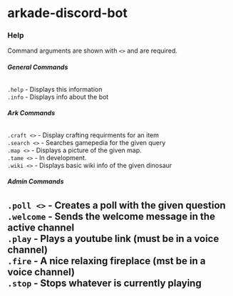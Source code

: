 # **arkade-discord-bot**
### **Help**
Command arguments are shown with `<>` and are required.

###### **General Commands**

`.help` - Displays this information<br>
`.info` - Displays info about the bot<br>

###### **Ark Commands**

`.craft <>` - Display crafting requirments for an item<br>
`.search <>` - Searches gamepedia for the given query<br>
`.map <>` - Displays a picture of the given map.<br>
`.tame <>` - In development.<br>
`.wiki <>` - Displays basic wiki info of the given dinosaur<br>

###### **Admin Commands**

`.poll <>` - Creates a poll with the given question<br>
`.welcome` - Sends the welcome message in the active channel<br>
`.play` - Plays a youtube link (must be in a voice channel)<br>
`.fire` - A nice relaxing fireplace (mst be in a voice channel)<br>
`.stop` - Stops whatever is currently playing<br>
---